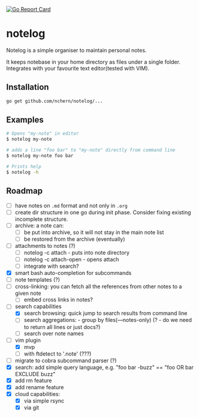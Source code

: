 [![Go Report Card](https://goreportcard.com/badge/github.com/nchern/notelog)](https://goreportcard.com/report/github.com/nchern/notelog)
# notelog

Notelog is a simple organiser to maintain personal notes.

It keeps notebase in your home directory as files under a single folder.
Integrates with your favourite text editor(tested with VIM).

## Installation
```bash
go get github.com/nchern/notelog/...
```

## Examples

```bash
# Opens "my-note" in editor
$ notelog my-note

# adds a line "foo bar" to "my-note" directly from command line
$ notelog my-note foo bar

# Prints help
$ notelog -h
```

## Roadmap
 - [ ] have notes on `.md` format and not only in `.org`
 - [ ] create dir structure in one go during init phase. Consider fixing existing incomplete structure.
 - [ ] archive: a note can:
   - [ ] be put into archive, so it will not stay in the main note list
   - [ ] be restored from the archive (eventually)
 - [ ] attachments to notes (?)
   - [ ] notelog -c attach <notename> <filepath> - puts <filepath> into note directory
   - [ ] notelog -c attach-open <notename> <attach-name> - opens attach
   - [ ] integrate with search?
 - [x] smart bash auto-completion for subcommands
 - [ ] note templates (?)
 - [ ] cross-linking: you can fetch all the references from other notes to a given note
   - [ ] embed cross links in notes?
 - [ ] search capabilities
   - [x] search browsing: quick jump to search results from command line
   - [ ] search aggregations:  - group by files(—notes-only)  (? - do we need to return all lines or just docs?)
   - [ ] search over note names
 - [ ] vim plugin
   - [x] mvp
   - [ ] with ftdetect to '.note' (???)
 - [ ] migrate to cobra subcommand parser (?)
 - [x] search: add simple query language, e.g. "foo bar -buzz" == "foo OR bar EXCLUDE buzz"
 - [x] add rm feature
 - [x] add rename feature
 - [x] cloud capabilities:
   - [x] via simple rsync
   - [x] via git
